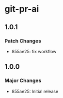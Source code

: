 # git-pr-ai

## 1.0.1

### Patch Changes

- 855ae25: fix workflow

## 1.0.0

### Major Changes

- 855ae25: Initial release